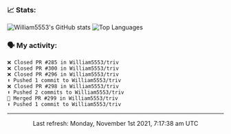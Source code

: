 ### 📈 Stats:
![William5553's GitHub stats](https://github-readme-stats.vercel.app/api?username=william5553&show_icons=true)
![Top Languages](https://github-readme-stats.vercel.app/api/top-langs/?username=william5553&langs_count=10&layout=compact)

### 🗣 My activity:
```
❌ Closed PR #285 in William5553/triv
❌ Closed PR #300 in William5553/triv
❌ Closed PR #296 in William5553/triv
⬆️ Pushed 1 commit to William5553/triv
❌ Closed PR #298 in William5553/triv
⬆️ Pushed 2 commits to William5553/triv
🎉 Merged PR #299 in William5553/triv
⬆️ Pushed 1 commit to William5553/triv
```

------------
<p align="center">Last refresh: Monday, November 1st 2021, 7:17:38 am UTC</p>
